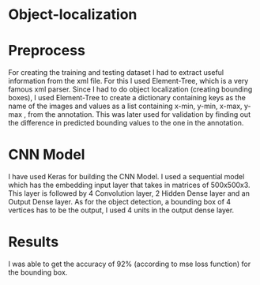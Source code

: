 # Object-localization



# Preprocess

For creating the training and testing dataset I had to extract useful information
from the xml file. For this I used Element-Tree, which is a very famous xml parser.
Since I had to do object localization (creating bounding  boxes), I used Element-Tree
to create a dictionary containing keys as the name of the images and values as a list
containing x-min, y-min, x-max, y-max , from the annotation. This was later used for
validation by finding out the difference in predicted bounding values to the one in 
the annotation.



# CNN Model

I have used Keras for building the CNN Model. I used a sequential model which has
the embedding input layer that takes in matrices of 500x500x3. This layer is followed
by 4 Convolution layer, 2 Hidden Dense layer and an Output Dense layer. As for the 
object detection, a bounding box of 4 vertices has to be the output, I used 4 units
in the output dense layer.



# Results

I was able to get the accuracy of 92% (according to mse loss function) for the bounding box.
